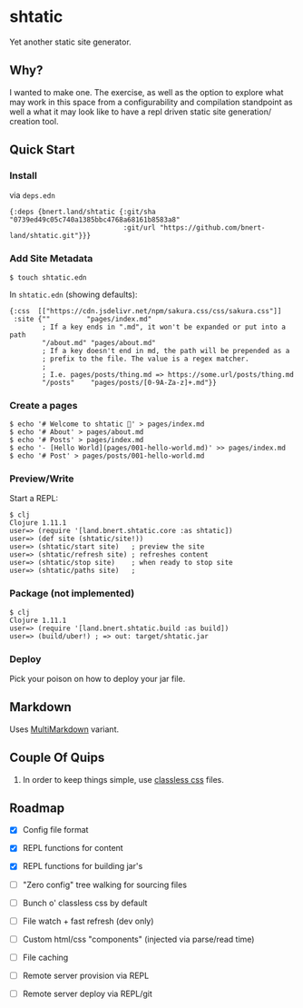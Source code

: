 # shtatic

Yet another static site generator.

## Why?

I wanted to make one. The exercise, as well as the option to explore what
may work in this space from a configurability and compilation standpoint
as well a what it may look like to have a repl driven static site generation/
creation tool.

## Quick Start
### Install
via `deps.edn`
```
{:deps {bnert.land/shtatic {:git/sha "0739ed49c05c740a1385bbc4768a68161b8583a8"
                            :git/url "https://github.com/bnert-land/shtatic.git"}}}
```

### Add Site Metadata
```shell
$ touch shtatic.edn
```

In `shtatic.edn` (showing defaults):
```
{:css  [["https://cdn.jsdelivr.net/npm/sakura.css/css/sakura.css"]]
 :site {""         "pages/index.md"
        ; If a key ends in ".md", it won't be expanded or put into a path
        "/about.md" "pages/about.md"
        ; If a key doesn't end in md, the path will be prepended as a
        ; prefix to the file. The value is a regex matcher.
        ;
        ; I.e. pages/posts/thing.md => https://some.url/posts/thing.md
        "/posts"    "pages/posts/[0-9A-Za-z]+.md"}}
```

### Create a pages
```shell
$ echo '# Welcome to shtatic 👋' > pages/index.md
$ echo '# About' > pages/about.md
$ echo '# Posts' > pages/index.md
$ echo '- [Hello World](pages/001-hello-world.md)' >> pages/index.md
$ echo '# Post' > pages/posts/001-hello-world.md
```


### Preview/Write
Start a REPL:
```shell
$ clj
Clojure 1.11.1
user=> (require '[land.bnert.shtatic.core :as shtatic])
user=> (def site (shtatic/site!))
user=> (shtatic/start site)   ; preview the site
user=> (shtatic/refresh site) ; refreshes content
user=> (shtatic/stop site)    ; when ready to stop site
user=> (shtatic/paths site)   ; 
```

### Package (not implemented)
```shell
$ clj
Clojure 1.11.1
user=> (require '[land.bnert.shtatic.build :as build])
user=> (build/uber!) ; => out: target/shtatic.jar
```

### Deploy
Pick your poison on how to deploy your jar file.

## Markdown

Uses [MultiMarkdown](https://github.com/fletcher/MultiMarkdown/wiki/MultiMarkdown-Syntax-Guide) variant.

## Couple Of Quips
1. In order to keep things simple, use [classless css](https://github.com/dbohdan/classless-css)
files.

## Roadmap
- [x] Config file format
- [x] REPL functions for content
- [x] REPL functions for building jar's
- [ ] "Zero config" tree walking for sourcing files
- [ ] Bunch o' classless css by default
- [ ] File watch + fast refresh (dev only)
- [ ] Custom html/css "components" (injected via parse/read time)
- [ ] File caching
- [ ] Remote server provision via REPL
- [ ] Remote server deploy via REPL/git

